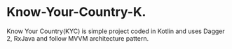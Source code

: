 # Know-Your-Country-K.
Know Your Country(KYC) is simple project coded in Kotlin and uses Dagger 2, RxJava and follow MVVM architecture pattern.
